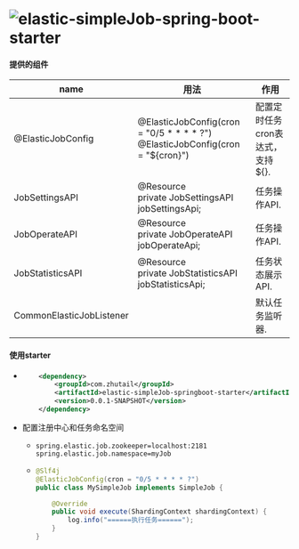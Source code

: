 # ![elastic-simpleJob-spring-boot-starter](https://socialify.git.ci/z-gg-lab/elastic-simpleJob-spring-boot-starter/image?font=Inter&language=1&owner=1&stargazers=1&theme=Dark)

#### 提供的组件

| name                     | 用法                                                         | 作用                             |
| ------------------------ | ------------------------------------------------------------ | -------------------------------- |
| @ElasticJobConfig        | @ElasticJobConfig(cron = "0/5 * * * * ?")<br>@ElasticJobConfig(cron = "${cron}") | 配置定时任务cron表达式，支持${}. |
| JobSettingsAPI           | @Resource<br> private JobSettingsAPI jobSettingsApi;         | 任务操作API.                     |
| JobOperateAPI            | @Resource<br/> private JobOperateAPI jobOperateApi;          | 任务操作API.                     |
| JobStatisticsAPI         | @Resource<br/> private JobStatisticsAPI jobStatisticsApi;    | 任务状态展示API.                 |
| CommonElasticJobListener |                                                              | 默认任务监听器.                  |

#### 使用starter

* ```xml
      <dependency>
          <groupId>com.zhutail</groupId>
          <artifactId>elastic-simpleJob-springboot-starter</artifactId>
          <version>0.0.1-SNAPSHOT</version>
      </dependency>
  ```

* 配置注册中心和任务命名空间

  * ```properties
    spring.elastic.job.zookeeper=localhost:2181
    spring.elastic.job.namespace=myJob
    ```

  * ```java
    @Slf4j
    @ElasticJobConfig(cron = "0/5 * * * * ?")
    public class MySimpleJob implements SimpleJob {
    
        @Override
        public void execute(ShardingContext shardingContext) {
            log.info("======执行任务======");
        }
    }
    ```
